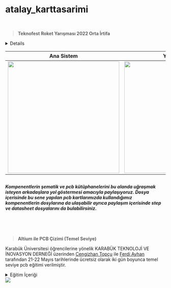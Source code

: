 # atalay_karttasarimi

<br>

> **Teknofest Roket Yarışması 2022 Orta İrtifa**

<details>
  
- Kartların arka yüzünde STM32F103RB işlemci olup olup ön yüzünde ise kullanacağımız sensörler, gps, haberleşme, ateşleme devresi ve voltaj regülatörü bulunuyor. 
- Kartımız 7-12V ile beslenmekte ve üzerinde güç ledi bulunmaktadır. 
- Voltaj regülatörü olarak LD29150 kullanılmıştır.
- Sensör için BME280 basınç sensörü ile ADXL345 ivme sensörü, gps modülü olarak NEO-6M, haberleşme için E32-433T30D SX1278 LORA modülü kullanılmıştır. 
- Ateşleme devresi için IRF530 mosfet ile PC817 optoptokuplör kullanılmıştır.
- Kart hakkında sorunuz için kart üzerinde emeği geçen [Cengizhan Topçu](https://www.linkedin.com/in/cengizhantopcu53/) ile [Ferdi Ayhan](https://www.linkedin.com/in/ferdiayhann/) arkadaşlarımızdan bilgi alabilirsiniz.

</details>

| Ana Sistem | Yedek Sistem | Haberleşme | Görev Yükü |
| ------------ | ------------- | ------------- | ------------- |
| <img src="https://user-images.githubusercontent.com/104703949/178975949-c73ea188-78ee-422f-ae1e-443e428f9f21.JPG" width="350"> | <img src="https://user-images.githubusercontent.com/104703949/178975971-cedd0c6c-6338-451e-ba90-f94a9db79941.JPG" width="350"> | <img src="https://user-images.githubusercontent.com/104703949/178976015-2aa9b74b-eeaf-49ca-b19e-2ab924a77f52.JPG" width="320"> | <img src="https://user-images.githubusercontent.com/104703949/178975987-bcb0d98b-03aa-4c32-86b0-55a938d579de.JPG" width="350">|

##
***Kompenentlerin şematik ve pcb kütüphanelerini bu alanda uğraşmak isteyen arkadaşlara yol göstermesi amacıyla paylaşıyoruz. Dosya içerisinde bu sene yapılan pcb kartlarımızda kullandığımız kompenentlerin dosylarına da ulaşabilir ayrıca paylaşım içerisinde step ve datasheet dosyalarını da bulabilirsiniz.***
##

<br><br>

> **Altium ile PCB Çizimi (Temel Seviye)**

Karabük Üniversitesi öğrencilerine yönelik KARABÜK TEKNOLOJİ VE İNOVASYON DERNEĞİ üzerinden [Cengizhan Topçu](https://www.linkedin.com/in/cengizhantopcu53/) ile  [Ferdi Ayhan](https://www.linkedin.com/in/ferdiayhann/) tarafından 21-22 Mayıs tarihlerinde ücretsiz olarak iki gün boyunca temel seviye pcb eğitimi verilmiştir.

<details>
  <summary>Eğitim İçeriği</summary>
    
 1. Programın Kurulması
 2. Kütüphane Oluşturma
 3. Şematik Tasarım
 4. PCB Tasarımı
 5. Üretim Dosyalarını Oluşturma

</details>

<img src="https://user-images.githubusercontent.com/104703949/179010652-d9462384-77af-4a46-b030-e92bf0aeffed.png">
